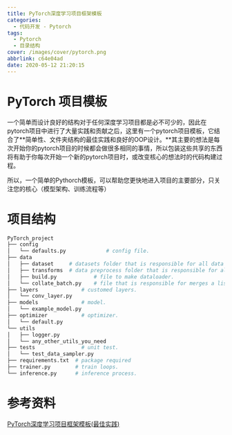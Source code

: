 ```yaml
---
title: PyTorch深度学习项目框架模板
categories:
  - 代码开发 - Pytorch
tags:
  - Pytorch
  - 目录结构
cover: /images/cover/pytorch.png
abbrlink: c64e04ad
date: 2020-05-12 21:20:15
---
```



# PyTorch 项目模板

一个简单而设计良好的结构对于任何深度学习项目都是必不可少的，因此在pytorch项目中进行了大量实践和贡献之后，这里有一个pytorch项目模板，它结合了**简单性、文件夹结构的最佳实践和良好的OOP设计。**其主要的想法是每次开始你的pytorch项目的时候都会做很多相同的事情，所以包装这些共享的东西将有助于你每次开始一个新的pytorch项目时，或改变核心的想法时的代码构建过程。

所以，一个简单的Pythorch模板，可以帮助您更快地进入项目的主要部分，只关注您的核心（模型架构、训练流程等）

# 项目结构

```python
PyTorch_project
├── config
│   └── defaults.py             # config file.
├── data  
│   ├── dataset     # datasets folder that is responsible for all data handling.
│   ├── transforms  # data preprocess folder that is responsible for all data augmentation.
│   ├── build.py            # file to make dataloader.
│   └── collate_batch.py    # file that is responsible for merges a list of samples to form a mini#batch.
├── layers              # customed layers.
│   └── conv_layer.py
├── models              # model.
│   └── example_model.py
├── optimizer           # optimizer.
│   └── default.py
└── utils
│   ├── logger.py
│   └── any_other_utils_you_need
├── tests               # unit test.
│   └── test_data_sampler.py
├── requirements.txt  # package required
├── trainer.py        # train loops.
└── inference.py      # inference process.
```


# 参考资料

[PyTorch深度学习项目框架模板(最佳实践)](https://www.ctolib.com/mip/L1aoXingyu-Deep-Learning-Project-Template.html)